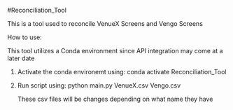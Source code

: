 #Reconciliation_Tool

This is a tool used to reconcile VenueX Screens and Vengo Screens

How to use:

This tool utilizes a Conda environment since API integration may come at a later date

1. Activate the conda environemt using:
    conda activate Reconciliation_Tool

2. Run script using:
    python main.py VenueX.csv Vengo.csv 
    
    These csv files will be changes depending on what name they have

